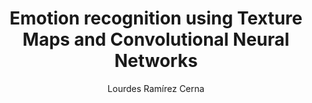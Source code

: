 ---
paperId: 48
author: Lourdes Ramírez Cerna
publicationauthor: Ramírez Cerna, L.
title: Emotion recognition using Texture Maps and Convolutional Neural Networks
pitch: https://slideslive.com/38922585/emotion-recognition-using-texture-maps-and-convolutional-neural-networks?ref=folder-78029
pdf: Oral_Ramirez_Lourdes.pdf
poster: --
alt: --
type: Oral
topic: Computer Vision
link: https://research.latinxinai.org/papers/neurips/2019/pdf/Oral_Ramirez_Lourdes.pdf
conference: neurips
year: 2019
tags: neurips-2019-op
location: Vancouver, Canada
---